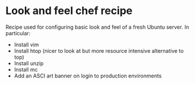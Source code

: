 # Look and feel chef recipe

Recipe used for configuring basic look and feel of a fresh Ubuntu
server. In particular:

- Install vim
- Install htop (nicer to look at but more resource intensive alternative
to top)
- Install unzip
- Install mc
- Add an ASCI art banner on login to production environments
